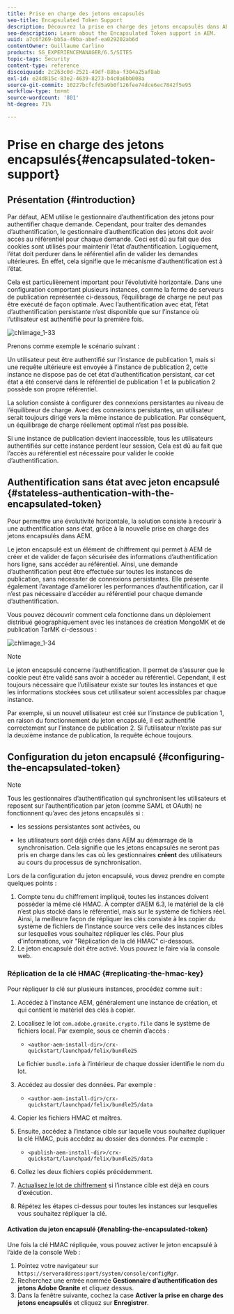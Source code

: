 ```yaml
---
title: Prise en charge des jetons encapsulés
seo-title: Encapsulated Token Support
description: Découvrez la prise en charge des jetons encapsulés dans AEM.
seo-description: Learn about the Encapsulated Token support in AEM.
uuid: a7c6f269-bb5a-49ba-abef-ea029202ab6d
contentOwner: Guillaume Carlino
products: SG_EXPERIENCEMANAGER/6.5/SITES
topic-tags: Security
content-type: reference
discoiquuid: 2c263c0d-2521-49df-88ba-f304a25af8ab
exl-id: e24d815c-83e2-4639-8273-b4c0a6bb008a
source-git-commit: 10227bcfcfd5a9b0f126fee74dce6ec7842f5e95
workflow-type: tm+mt
source-wordcount: '801'
ht-degree: 71%

---
```


# Prise en charge des jetons encapsulés{#encapsulated-token-support}

## Présentation {#introduction}

Par défaut, AEM utilise le gestionnaire d’authentification des jetons pour authentifier chaque demande. Cependant, pour traiter des demandes d’authentification, le gestionnaire d’authentification des jetons doit avoir accès au référentiel pour chaque demande. Ceci est dû au fait que des cookies sont utilisés pour maintenir l’état d’authentification. Logiquement, l’état doit perdurer dans le référentiel afin de valider les demandes ultérieures. En effet, cela signifie que le mécanisme d’authentification est à l’état.

Cela est particulièrement important pour l’évolutivité horizontale. Dans une configuration comportant plusieurs instances, comme la ferme de serveurs de publication représentée ci-dessous, l’équilibrage de charge ne peut pas être exécuté de façon optimale. Avec l’authentification avec état, l’état d’authentification persistante n’est disponible que sur l’instance où l’utilisateur est authentifié pour la première fois.

![chlimage_1-33](assets/chlimage_1-33a.png)

Prenons comme exemple le scénario suivant :

Un utilisateur peut être authentifié sur l’instance de publication 1, mais si une requête ultérieure est envoyée à l’instance de publication 2, cette instance ne dispose pas de cet état d’authentification persistant, car cet état a été conservé dans le référentiel de publication 1 et la publication 2 possède son propre référentiel.

La solution consiste à configurer des connexions persistantes au niveau de l’équilibreur de charge. Avec des connexions persistantes, un utilisateur serait toujours dirigé vers la même instance de publication. Par conséquent, un équilibrage de charge réellement optimal n’est pas possible.

Si une instance de publication devient inaccessible, tous les utilisateurs authentifiés sur cette instance perdent leur session, Cela est dû au fait que l’accès au référentiel est nécessaire pour valider le cookie d’authentification.

## Authentification sans état avec jeton encapsulé {#stateless-authentication-with-the-encapsulated-token}

Pour permettre une évolutivité horizontale, la solution consiste à recourir à une authentification sans état, grâce à la nouvelle prise en charge des jetons encapsulés dans AEM.

Le jeton encapsulé est un élément de chiffrement qui permet à AEM de créer et de valider de façon sécurisée des informations d’authentification hors ligne, sans accéder au référentiel. Ainsi, une demande d’authentification peut être effectuée sur toutes les instances de publication, sans nécessiter de connexions persistantes. Elle présente également l’avantage d’améliorer les performances d’authentification, car il n’est pas nécessaire d’accéder au référentiel pour chaque demande d’authentification.

Vous pouvez découvrir comment cela fonctionne dans un déploiement distribué géographiquement avec les instances de création MongoMK et de publication TarMK ci-dessous :

![chlimage_1-34](assets/chlimage_1-34a.png)

>[!NOTE]
>
>Le jeton encapsulé concerne l’authentification. Il permet de s’assurer que le cookie peut être validé sans avoir à accéder au référentiel. Cependant, il est toujours nécessaire que l’utilisateur existe sur toutes les instances et que les informations stockées sous cet utilisateur soient accessibles par chaque instance.
>
>Par exemple, si un nouvel utilisateur est créé sur l’instance de publication 1, en raison du fonctionnement du jeton encapsulé, il est authentifié correctement sur l’instance de publication 2. Si l’utilisateur n’existe pas sur la deuxième instance de publication, la requête échoue toujours.
>

## Configuration du jeton encapsulé {#configuring-the-encapsulated-token}

>[!NOTE]
>Tous les gestionnaires d’authentification qui synchronisent les utilisateurs et reposent sur l’authentification par jeton (comme SAML et OAuth) ne fonctionnent qu’avec des jetons encapsulés si :
>
>* les sessions persistantes sont activées, ou
>
>* les utilisateurs sont déjà créés dans AEM au démarrage de la synchronisation. Cela signifie que les jetons encapsulés ne seront pas pris en charge dans les cas où les gestionnaires **créent** des utilisateurs au cours du processus de synchronisation.

Lors de la configuration du jeton encapsulé, vous devez prendre en compte quelques points :

1. Compte tenu du chiffrement impliqué, toutes les instances doivent posséder la même clé HMAC. À compter d’AEM 6.3, le matériel de la clé n’est plus stocké dans le référentiel, mais sur le système de fichiers réel. Ainsi, la meilleure façon de répliquer les clés consiste à les copier du système de fichiers de l’instance source vers celle des instances cibles sur lesquelles vous souhaitez répliquer les clés. Pour plus d’informations, voir &quot;Réplication de la clé HMAC&quot; ci-dessous.
1. Le jeton encapsulé doit être activé. Vous pouvez le faire via la console web.

### Réplication de la clé HMAC {#replicating-the-hmac-key}

Pour répliquer la clé sur plusieurs instances, procédez comme suit :

1. Accédez à l’instance AEM, généralement une instance de création, et qui contient le matériel des clés à copier.
1. Localisez le lot `com.adobe.granite.crypto.file` dans le système de fichiers local. Par exemple, sous ce chemin d’accès :

   * `<author-aem-install-dir>/crx-quickstart/launchpad/felix/bundle25`

   Le fichier `bundle.info` à l’intérieur de chaque dossier identifie le nom du lot.

1. Accédez au dossier des données. Par exemple :

   * `<author-aem-install-dir>/crx-quickstart/launchpad/felix/bundle25/data`

1. Copier les fichiers HMAC et maîtres.
1. Ensuite, accédez à l’instance cible sur laquelle vous souhaitez dupliquer la clé HMAC, puis accédez au dossier des données. Par exemple :

   * `<publish-aem-install-dir>/crx-quickstart/launchpad/felix/bundle25/data`

1. Collez les deux fichiers copiés précédemment.
1. [Actualisez le lot de chiffrement](/help/communities/deploy-communities.md#refresh-the-granite-crypto-bundle) si l’instance cible est déjà en cours d’exécution.

1. Répétez les étapes ci-dessus pour toutes les instances sur lesquelles vous souhaitez répliquer la clé.

#### Activation du jeton encapsulé {#enabling-the-encapsulated-token}

Une fois la clé HMAC répliquée, vous pouvez activer le jeton encapsulé à l’aide de la console Web :

1. Pointez votre navigateur sur `https://serveraddress:port/system/console/configMgr`.
1. Recherchez une entrée nommée **Gestionnaire d’authentification des jetons Adobe Granite** et cliquez dessus.
1. Dans la fenêtre suivante, cochez la case **Activer la prise en charge des jetons encapsulés** et cliquez sur **Enregistrer**.
